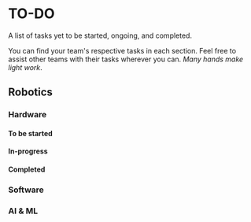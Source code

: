 # TO-DO

A list of tasks yet to be started, ongoing, and completed.

You can find your team's respective tasks in each section. Feel free to assist other teams with their tasks wherever you can. *Many hands make light work*.

## Robotics

### Hardware

#### To be started

#### In-progress

#### Completed

### Software

### AI & ML